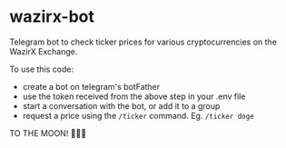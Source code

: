 # wazirx-bot
Telegram bot to check ticker prices for various cryptocurrencies on the WazirX Exchange.

To use this code:
- create a bot on telegram's botFather
- use the token received from the above step in your .env file
- start a conversation with the bot, or add it to a group
- request a price using the `/ticker` command. Eg. `/ticker doge`

TO THE MOON! 🚀🚀🚀

